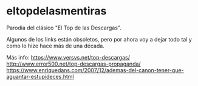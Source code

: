 # eltopdelasmentiras
Parodia del clásico "El Top de las Descargas".

Algunos de los links están obsoletos, pero por ahora voy a dejar todo tal y como lo hize hace más de una década.

Más info:
https://www.versvs.net/top-descargas/
http://www.error500.net/top-descargas-propaganda/
https://www.enriquedans.com/2007/12/ademas-del-canon-tener-que-aguantar-estupideces.html
